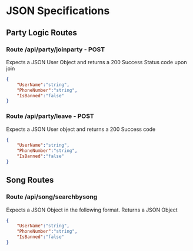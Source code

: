 # JSON Specifications

## Party Logic Routes

### Route /api/party/joinparty - POST
Expects a JSON User Object and returns a 200 Success Status code upon join
```json
{
    "UserName":"string",
    "PhoneNumber":"string",
    "IsBanned":"false"
}
```

### Route /api/party/leave - POST
Expects a JSON User object and returns a 200 Success code
```json
{
    "UserName":"string",
    "PhoneNumber":"string",
    "IsBanned":"false"
}
```

## Song Routes

### Route /api/song/searchbysong
Expects a JSON Object in the following format. Returns a JSON Object
```json
{
    "UserName":"string",
    "PhoneNumber":"string",
    "IsBanned":"false"
}
```
